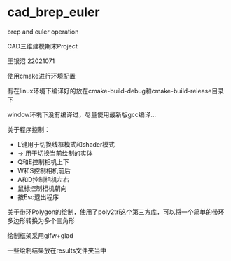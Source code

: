 # cad_brep_euler
brep and euler operation

CAD三维建模期末Project

王银沼 22021071

使用cmake进行环境配置

有在linux环境下编译好的放在cmake-build-debug和cmake-build-release目录下

window环境下没有编译过，尽量使用最新版gcc编译...

关于程序控制：
 * L键用于切换线框模式和shader模式
 * -> 用于切换当前绘制的实体
 * Q和E控制相机上下
 * W和S控制相机前后
 * A和D控制相机左右
 * 鼠标控制相机朝向
 * 按Esc退出程序
 
 关于带环Polygon的绘制，使用了poly2tri这个第三方库，可以将一个简单的带环多边形转换为多个三角形
 
 绘制框架采用glfw+glad
 
 一些绘制结果放在results文件夹当中
 
